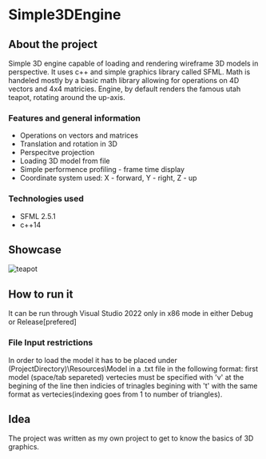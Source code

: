 # Simple3DEngine

## About the project
Simple 3D engine capable of loading and rendering wireframe 3D models in perspective. It uses c++ and simple graphics library called SFML. Math is handeled mostly by a basic math library allowing for operations on 4D vectors and 4x4 matricies. Engine, by default renders the famous utah teapot, rotating around the up-axis.

### Features and general information
  * Operations on vectors and matrices
  * Translation and rotation in 3D
  * Perspecitve projection
  * Loading 3D model from file
  * Simple performence profiling - frame time display
  * Coordinate system used: X - forward, Y - right, Z - up

### Technologies used
  * SFML 2.5.1
  * c++14

## Showcase
![teapot](https://github.com/BOOGIE-MAN/Simple3DEngine/assets/54042389/905214ef-01c9-4e35-9d72-15c71a0bee5b)

## How to run it
It can be run through Visual Studio 2022 only in x86 mode in either Debug or Release[prefered]

### File Input restrictions
In order to load the model it has to be placed under (ProjectDirectory)\Resources\Model in a .txt file in the following format: first model (space/tab separeted) vertecies must be specified with 'v' at the begining of the line then indicies of trinagles begining with 't' with the same format as vertecies(indexing goes from 1 to number of triangles).

## Idea
The project was written as my own project to get to know the basics of 3D graphics.
